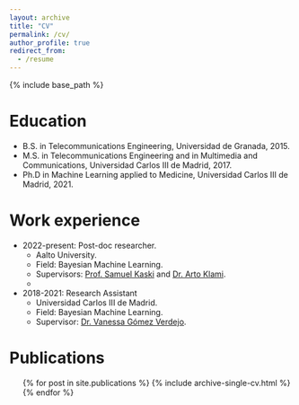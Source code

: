 ```yaml
---
layout: archive
title: "CV"
permalink: /cv/
author_profile: true
redirect_from:
  - /resume
---
```


{% include base_path %}

Education
======
* B.S. in Telecommunications Engineering, Universidad de Granada, 2015.
* M.S. in Telecommunications Engineering and in Multimedia and Communications, Universidad Carlos III de Madrid, 2017.
* Ph.D in Machine Learning applied to Medicine, Universidad Carlos III de Madrid, 2021.

Work experience
======
* 2022-present: Post-doc researcher.
  * Aalto University.
  * Field: Bayesian Machine Learning.
  * Supervisors: [Prof. Samuel Kaski](https://people.aalto.fi/samuel.kaski) and [Dr. Arto Klami](https://researchportal.helsinki.fi/en/persons/arto-klami).
  * 
* 2018-2021: Research Assistant
  * Universidad Carlos III de Madrid.
  * Field: Bayesian Machine Learning.
  * Supervisor: [Dr. Vanessa Gómez Verdejo](http://vanessa.webs.tsc.uc3m.es/).
  
<!-- Skills
======
* Skill 1
* Skill 2
  * Sub-skill 2.1
  * Sub-skill 2.2
  * Sub-skill 2.3
* Skill 3 -->

Publications
======
  <ul>{% for post in site.publications %}
    {% include archive-single-cv.html %}
  {% endfor %}</ul>
  
<!-- Talks
======
  <ul>{% for post in site.talks %}
    {% include archive-single-talk-cv.html %}
  {% endfor %}</ul>
  
Teaching
======
  <ul>{% for post in site.teaching %}
    {% include archive-single-cv.html %}
  {% endfor %}</ul>
  
Service and leadership
======
* Currently signed in to 43 different slack teams -->
